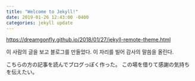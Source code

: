 ```yaml
---
title: "Welcome to Jekyll!"
date: 2019-01-26 12:43:00 -0400
categories: jekyll update
---
```


https://dreamgonfly.github.io/2018/01/27/jekyll-remote-theme.html

이 사람의 글을 보고 블로그를 만들었다.
이 자리를 빌어 감사의 말씀을 올린다.

こちらの方の記事を読んでブログっぽく作った。
この場を借りて感謝の気持ちを伝えたい。
